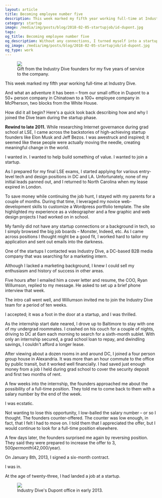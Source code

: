 ```yaml
---
layout: article
title: Becoming employee number five
description: This week marked my fifth year working full-time at Industry Dive. And what an adventure it has been – from our small office in Dupont to a 50+ person company in Chinatown to a 100+ employee company in McPherson, two blocks from the White House. How did it all begin? Here's a quick look back describing how and why I joined the Dive team during the startup phase.
category: startup
image: /media/img/posts/blog/2018-02-05-startupjob/id-dupont.jpg
tags:
og_title: Becoming employee number five
og_description: Without any connections, I turned myself into a startup employee in 2013.
og_image: /media/img/posts/blog/2018-02-05-startupjob/id-dupont.jpg
og_type: work
---
```


<div class="full-frame">
	<figure>
		<img src="{{ site.url }}/media/img/posts/blog/2018-02-05-startupjob/watch-2.jpg">
		<figcaption>Gift from the Industry Dive founders for my five years of service to the company.</figcaption>
	</figure>
</div>

This week marked my fifth year working full-time at Industry Dive.

And what an adventure it has been – from our small office in Dupont to a 50+ person company in Chinatown to a 100+ employee company in McPherson, two blocks from the White House.

How did it all begin? Here's a quick look back describing how and why I joined the Dive team during the startup phase.

**Rewind to late 2011.** While researching Internet governance during grad school at LSE, I came across the backstories of high-achieving startup founders like Elon Musk and Jeff Bezos. I was awestruck and inspired; it seemed like these people were actually moving the needle, creating meaningful change in the world.

I wanted in. I wanted to help build something of value. I wanted to join a startup.

As I prepared for my final LSE exams, I started applying for various entry-level tech and design positions in DC and LA. Unfortunately, none of my initial leads panned out, and I returned to North Carolina when my lease expired in London.

To save money while continuing the job hunt, I stayed with my parents for a couple of months. During that time, I leveraged my novice web-development skills to customize a Wordpress portfolio template. The site highlighted my experience as a videographer and a few graphic and web design projects I had worked on in school.

My family did not have any startup connections or a background in tech, so I simply browsed the big job boards – Monster, Indeed, etc. As I came across positions I thought might be a good fit, I worked hard to tailor my application and sent out emails into the darkness.

One of the startups I contacted was Industry Dive, a DC-based B2B media company that was searching for a marketing intern.

Although I lacked a marketing background, I knew I could sell my enthusiasm and history of success in other areas.

Five hours after I emailed him a cover letter and resume, the COO, Ryan Willumson, replied to my message. He asked to set up a brief phone interview that week.

The intro call went well, and Willumson invited me to join the Industry Dive team for a period of ten weeks.

I accepted; it was a foot in the door at a startup, and I was thrilled.

As the internship start date neared, I drove up to Baltimore to stay with one of my undergrad roommates. I crashed on his couch for a couple of nights, driving to DC at 6am each morning to search for a sixth-month sublet. With only an internship secured, a grad school loan to repay, and dwindling savings, I couldn't afford a longer lease.

After viewing about a dozen rooms in and around DC, I joined a four person group house in Alexandria. It was more than an hour commute to the office by public transit, but it worked well financially. I had saved just enough money from a job I held during grad school to cover the security deposit and first two months of rent.

A few weeks into the internship, the founders approached me about the possibility of a full-time position. They told me to come back to them with a salary number by the end of the week.

I was ecstatic.

Not wanting to lose this opportunity, I low-balled the salary number – or so I thought. The founders counter-offered. The counter was low enough, in fact, that I felt I had to move on. I told them that I appreciated the offer, but I would continue to look for a full-time position elsewhere.

A few days later, the founders surprised me again by reversing position. They said they were prepared to increase the offer to $3,500 per month ($42,000/year).

On January 8th, 2013, I signed a six-month contract.

I was in. 

At the age of twenty-three, I had landed a job at a startup.

<div class="full-frame">
	<figure>
		<img src="{{ site.url }}/media/img/posts/blog/2018-02-05-startupjob/id-dupont.jpg">
		<figcaption>Industry Dive's Dupont office in early 2013.</figcaption>
	</figure>
</div>